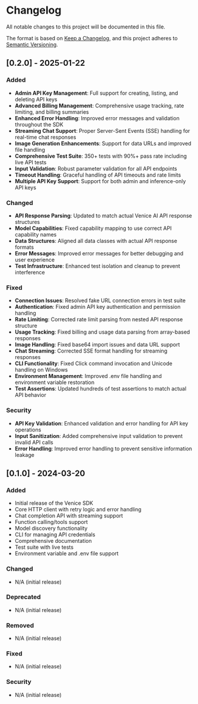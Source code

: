 # Changelog

All notable changes to this project will be documented in this file.

The format is based on [Keep a Changelog](https://keepachangelog.com/en/1.0.0/),
and this project adheres to [Semantic Versioning](https://semver.org/spec/v2.0.0.html).

## [0.2.0] - 2025-01-22

### Added
- **Admin API Key Management**: Full support for creating, listing, and deleting API keys
- **Advanced Billing Management**: Comprehensive usage tracking, rate limiting, and billing summaries
- **Enhanced Error Handling**: Improved error messages and validation throughout the SDK
- **Streaming Chat Support**: Proper Server-Sent Events (SSE) handling for real-time chat responses
- **Image Generation Enhancements**: Support for data URLs and improved file handling
- **Comprehensive Test Suite**: 350+ tests with 90%+ pass rate including live API tests
- **Input Validation**: Robust parameter validation for all API endpoints
- **Timeout Handling**: Graceful handling of API timeouts and rate limits
- **Multiple API Key Support**: Support for both admin and inference-only API keys

### Changed
- **API Response Parsing**: Updated to match actual Venice AI API response structures
- **Model Capabilities**: Fixed capability mapping to use correct API capability names
- **Data Structures**: Aligned all data classes with actual API response formats
- **Error Messages**: Improved error messages for better debugging and user experience
- **Test Infrastructure**: Enhanced test isolation and cleanup to prevent interference

### Fixed
- **Connection Issues**: Resolved fake URL connection errors in test suite
- **Authentication**: Fixed admin API key authentication and permission handling
- **Rate Limiting**: Corrected rate limit parsing from nested API response structure
- **Usage Tracking**: Fixed billing and usage data parsing from array-based responses
- **Image Handling**: Fixed base64 import issues and data URL support
- **Chat Streaming**: Corrected SSE format handling for streaming responses
- **CLI Functionality**: Fixed Click command invocation and Unicode handling on Windows
- **Environment Management**: Improved .env file handling and environment variable restoration
- **Test Assertions**: Updated hundreds of test assertions to match actual API behavior

### Security
- **API Key Validation**: Enhanced validation and error handling for API key operations
- **Input Sanitization**: Added comprehensive input validation to prevent invalid API calls
- **Error Handling**: Improved error handling to prevent sensitive information leakage

## [0.1.0] - 2024-03-20

### Added
- Initial release of the Venice SDK
- Core HTTP client with retry logic and error handling
- Chat completion API with streaming support
- Function calling/tools support
- Model discovery functionality
- CLI for managing API credentials
- Comprehensive documentation
- Test suite with live tests
- Environment variable and .env file support

### Changed
- N/A (initial release)

### Deprecated
- N/A (initial release)

### Removed
- N/A (initial release)

### Fixed
- N/A (initial release)

### Security
- N/A (initial release) 